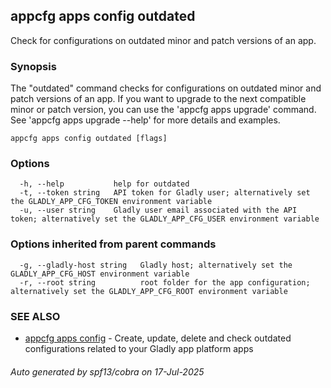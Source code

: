 ## appcfg apps config outdated

Check for configurations on outdated minor and patch versions of an app.

### Synopsis

The "outdated" command checks for configurations on outdated minor and patch versions of an app. If you want to upgrade to the next compatible minor or patch version, you can use the 'appcfg apps upgrade' command. 
See 'appcfg apps upgrade --help' for more details and examples.


```
appcfg apps config outdated [flags]
```

### Options

```
  -h, --help           help for outdated
  -t, --token string   API token for Gladly user; alternatively set the GLADLY_APP_CFG_TOKEN environment variable
  -u, --user string    Gladly user email associated with the API token; alternatively set the GLADLY_APP_CFG_USER environment variable
```

### Options inherited from parent commands

```
  -g, --gladly-host string   Gladly host; alternatively set the GLADLY_APP_CFG_HOST environment variable
  -r, --root string          root folder for the app configuration; alternatively set the GLADLY_APP_CFG_ROOT environment variable
```

### SEE ALSO

* [appcfg apps config](appcfg_apps_config.md)	 - Create, update, delete and check outdated configurations related to your Gladly app platform apps

###### Auto generated by spf13/cobra on 17-Jul-2025
